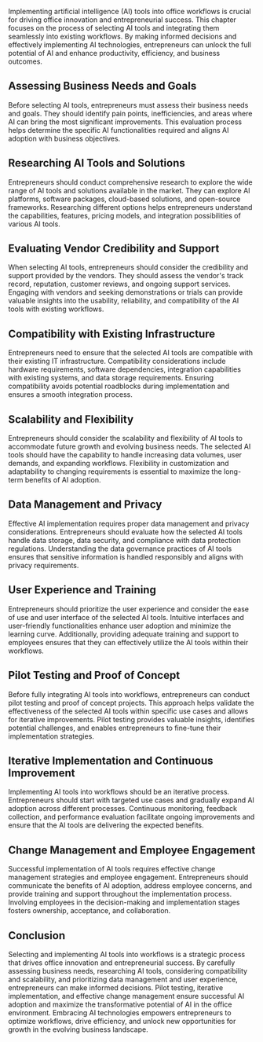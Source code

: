 
Implementing artificial intelligence (AI) tools into office workflows is crucial for driving office innovation and entrepreneurial success. This chapter focuses on the process of selecting AI tools and integrating them seamlessly into existing workflows. By making informed decisions and effectively implementing AI technologies, entrepreneurs can unlock the full potential of AI and enhance productivity, efficiency, and business outcomes.

## Assessing Business Needs and Goals

Before selecting AI tools, entrepreneurs must assess their business needs and goals. They should identify pain points, inefficiencies, and areas where AI can bring the most significant improvements. This evaluation process helps determine the specific AI functionalities required and aligns AI adoption with business objectives.

## Researching AI Tools and Solutions

Entrepreneurs should conduct comprehensive research to explore the wide range of AI tools and solutions available in the market. They can explore AI platforms, software packages, cloud-based solutions, and open-source frameworks. Researching different options helps entrepreneurs understand the capabilities, features, pricing models, and integration possibilities of various AI tools.

## Evaluating Vendor Credibility and Support

When selecting AI tools, entrepreneurs should consider the credibility and support provided by the vendors. They should assess the vendor's track record, reputation, customer reviews, and ongoing support services. Engaging with vendors and seeking demonstrations or trials can provide valuable insights into the usability, reliability, and compatibility of the AI tools with existing workflows.

## Compatibility with Existing Infrastructure

Entrepreneurs need to ensure that the selected AI tools are compatible with their existing IT infrastructure. Compatibility considerations include hardware requirements, software dependencies, integration capabilities with existing systems, and data storage requirements. Ensuring compatibility avoids potential roadblocks during implementation and ensures a smooth integration process.

## Scalability and Flexibility

Entrepreneurs should consider the scalability and flexibility of AI tools to accommodate future growth and evolving business needs. The selected AI tools should have the capability to handle increasing data volumes, user demands, and expanding workflows. Flexibility in customization and adaptability to changing requirements is essential to maximize the long-term benefits of AI adoption.

## Data Management and Privacy

Effective AI implementation requires proper data management and privacy considerations. Entrepreneurs should evaluate how the selected AI tools handle data storage, data security, and compliance with data protection regulations. Understanding the data governance practices of AI tools ensures that sensitive information is handled responsibly and aligns with privacy requirements.

## User Experience and Training

Entrepreneurs should prioritize the user experience and consider the ease of use and user interface of the selected AI tools. Intuitive interfaces and user-friendly functionalities enhance user adoption and minimize the learning curve. Additionally, providing adequate training and support to employees ensures that they can effectively utilize the AI tools within their workflows.

## Pilot Testing and Proof of Concept

Before fully integrating AI tools into workflows, entrepreneurs can conduct pilot testing and proof of concept projects. This approach helps validate the effectiveness of the selected AI tools within specific use cases and allows for iterative improvements. Pilot testing provides valuable insights, identifies potential challenges, and enables entrepreneurs to fine-tune their implementation strategies.

## Iterative Implementation and Continuous Improvement

Implementing AI tools into workflows should be an iterative process. Entrepreneurs should start with targeted use cases and gradually expand AI adoption across different processes. Continuous monitoring, feedback collection, and performance evaluation facilitate ongoing improvements and ensure that the AI tools are delivering the expected benefits.

## Change Management and Employee Engagement

Successful implementation of AI tools requires effective change management strategies and employee engagement. Entrepreneurs should communicate the benefits of AI adoption, address employee concerns, and provide training and support throughout the implementation process. Involving employees in the decision-making and implementation stages fosters ownership, acceptance, and collaboration.

## Conclusion

Selecting and implementing AI tools into workflows is a strategic process that drives office innovation and entrepreneurial success. By carefully assessing business needs, researching AI tools, considering compatibility and scalability, and prioritizing data management and user experience, entrepreneurs can make informed decisions. Pilot testing, iterative implementation, and effective change management ensure successful AI adoption and maximize the transformative potential of AI in the office environment. Embracing AI technologies empowers entrepreneurs to optimize workflows, drive efficiency, and unlock new opportunities for growth in the evolving business landscape.
